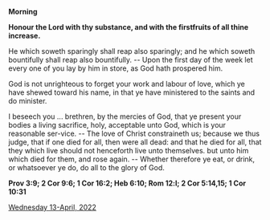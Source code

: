 **Morning**

**Honour the Lord with thy substance, and with the firstfruits of all thine increase.**
 
He which soweth sparingly shall reap also sparingly; and he which soweth bountifully shall reap also bountifully. -- Upon the first day of the week let every one of you lay by him in store, as God hath prospered him.
 
God is not unrighteous to forget your work and labour of love, which ye have shewed toward his name, in that ye have ministered to the saints and do minister.
 
I beseech you ... brethren, by the mercies of God, that ye present your bodies a living sacrifice, holy, acceptable unto God, which is your reasonable ser-vice. -- The love of Christ constraineth us; because we thus judge, that if one died for all, then were all dead: and that he died for all, that they which live should not henceforth live unto themselves. but unto him which died for them, and rose again. -- Whether therefore ye eat, or drink, or whatsoever ye do, do all to the glory of God.  

**Prov 3:9; 2 Cor 9:6; 1 Cor 16:2; Heb 6:10; Rom 12:l; 2 Cor 5:14,15; 1 Cor 10:31**

[Wednesday 13-April, 2022](https://t.me/daily_light)
